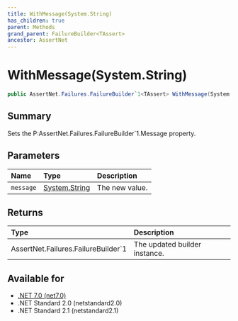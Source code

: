 ```yaml
---
title: WithMessage(System.String)
has_children: true
parent: Methods
grand_parent: FailureBuilder<TAssert>
ancestor: AssertNet
---
```

# WithMessage(System.String)

```csharp
public AssertNet.Failures.FailureBuilder`1<TAssert> WithMessage(System.String message);
```

## Summary
Sets the P:AssertNet.Failures.FailureBuilder`1.Message property.

## Parameters
|Name|Type|Description|
|:-|:-|:-|
|`message`|[System.String](https://learn.microsoft.com/en-us/dotnet/api/system.string)|The new value.|

## Returns
|Type|Description|
|:-|:-|
|AssertNet.Failures.FailureBuilder`1<TAssert>|The updated builder instance.|

## Available for
- [.NET 7.0 (net7.0)](https://versionsof.net/core/7.0/)
- .NET Standard 2.0 (netstandard2.0)
- .NET Standard 2.1 (netstandard2.1)
